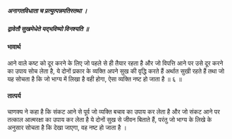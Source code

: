 ##### अनागतविधाता च प्रत्युत्पन्नमतिस्तथा ।
##### द्वावेतौ सुखमेधेते यद्भविष्यो विनश्यति ॥

#### भावार्थ

आने वाले कष्ट को दूर करने के लिए जो पहले से ही तैयार रहता है और जो विपत्ति आने पर उसे दूर करने का उपाय सोच लेता है, ये दोनों प्रकार के व्यक्ति अपने सुख की वृद्धि करते हैं अर्थात सुखी रहते हैं तथा जो यह सोचता है कि जो भाग्य में लिखा है वही होगा, ऐसा व्यक्ति नष्ट हो जाता है ॥ ६ ॥

#### तात्पर्य

चाणक्य ने कहा है कि संकट आने से पूर्व जो व्यक्ति बचाव का उपाय कर लेता है और जो संकट आने पर तत्काल आत्मरक्षा का उपाय कर लेता है ये दोनों सुख से जीवन बिताते हैं, परंतु जो भाग्य के लिखे के अनुसार सोचता है कि देखा जाएगा, वह नष्ट हो जाता है ।